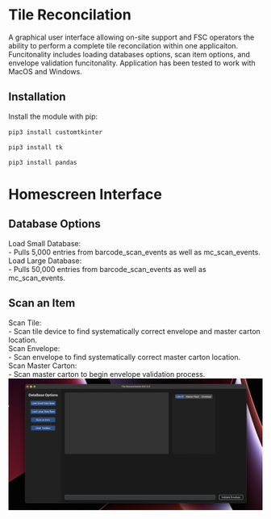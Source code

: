 # Tile Reconcilation
A graphical user interface allowing on-site support and FSC operators the ability to perform a complete tile reconcilation within one applicaiton.
Funcitonality includes loading databases options, scan item options, and envelope validation funcitonality. Application has been tested to work with MacOS and Windows.


## Installation
Install the module with pip:
```
pip3 install customtkinter
```
```
pip3 install tk
```
```
pip3 install pandas
```
# Homescreen Interface

## Database Options
Load Small Database:   
    - Pulls 5,000 entries from barcode_scan_events as well as mc_scan_events.   
Load Large Database:   
    - Pulls 50,000 entries from barcode_scan_events as well as mc_scan_events.

## Scan an Item
Scan Tile:   
    - Scan tile device to find systematically correct envelope and master carton location.   
Scan Envelope:   
    - Scan envelope to find systematically correct master carton location.   
Scan Master Carton:   
    - Scan master carton to begin envelope validation process.
<img src="app_imgs/homescreen.png" width="1100"/>
